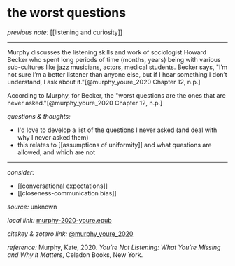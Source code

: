 # the worst questions

_previous note:_ [[listening and curiosity]]

---


Murphy discusses the listening skills and work of sociologist Howard Becker who spent long periods of time (months, years) being with various sub-cultures like jazz musicians, actors, medical students. Becker says, "I’m not sure I’m a better listener than anyone else, but if I hear something I don’t understand, I ask about it."[@murphy_youre_2020 Chapter 12, n.p.]

According to Murphy, for Becker, the "worst questions are the ones that are never asked."[@murphy_youre_2020 Chapter 12, n.p.]


_questions & thoughts:_

- I'd love to develop a list of the questions I never asked (and deal with why I never asked them)
- this relates to [[assumptions of uniformity]] and what questions are allowed, and which are not

--- 

_consider:_

- [[conversational expectations]]
- [[closeness-communication bias]]


_source:_ unknown

_local link:_ [murphy-2020-youre.epub](hook://file/lTkXHj6RP?p=RHJvcGJveC9iaWJsaW9ncmFwaHkgcGRmcw==&n=murphy-2020-youre.epub)

_citekey & zotero link:_ [@murphy_youre_2020](zotero://select/items/1_B8Z9V7XR)

_reference:_ Murphy, Kate, 2020. _You’re Not Listening: What You’re Missing and Why it Matters_, Celadon Books, New York.
